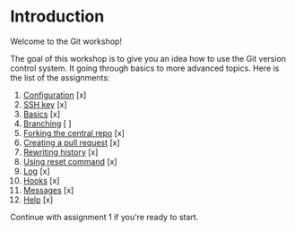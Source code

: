 Introduction
============

Welcome to the Git workshop!

The goal of this workshop is to give you an idea how to use the Git version control 
system. It going through basics to more advanced topics. Here is the list of the assignments:

1. [Configuration](01-configuration.md) [x]
2. [SSH key](02-ssh-key.md) [x]
3. [Basics](03-basics.md) [x]
4. [Branching](04-branching.md) [ ]
5. [Forking the central repo](05-fork.md) [x]
6. [Creating a pull request](06-pull-request.md) [x]
7. [Rewriting history](07-rebase.md) [x]
8. [Using reset command](08-reset.md) [x]
9. [Log](09-log.md) [x]
10. [Hooks](10-hooks.md) [x]
11. [Messages](11-messages.md) [x]
12. [Help](12-help.md) [x]
    
Continue with assignment 1 if you're ready to start.
